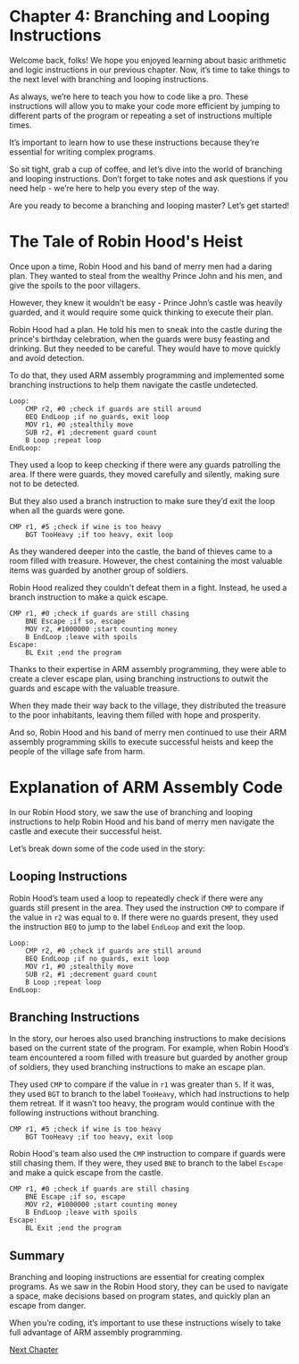 # Chapter 4: Branching and Looping Instructions

Welcome back, folks! We hope you enjoyed learning about basic arithmetic and logic instructions in our previous chapter. Now, it’s time to take things to the next level with branching and looping instructions.

As always, we’re here to teach you how to code like a pro. These instructions will allow you to make your code more efficient by jumping to different parts of the program or repeating a set of instructions multiple times. 

It’s important to learn how to use these instructions because they’re essential for writing complex programs. 

So sit tight, grab a cup of coffee, and let’s dive into the world of branching and looping instructions. Don’t forget to take notes and ask questions if you need help - we’re here to help you every step of the way.

Are you ready to become a branching and looping master? Let’s get started!
# The Tale of Robin Hood's Heist

Once upon a time, Robin Hood and his band of merry men had a daring plan. They wanted to steal from the wealthy Prince John and his men, and give the spoils to the poor villagers.

However, they knew it wouldn’t be easy - Prince John’s castle was heavily guarded, and it would require some quick thinking to execute their plan.

Robin Hood had a plan. He told his men to sneak into the castle during the prince's birthday celebration, when the guards were busy feasting and drinking. But they needed to be careful. They would have to move quickly and avoid detection. 

To do that, they used ARM assembly programming and implemented some branching instructions to help them navigate the castle undetected.

```
Loop:
    CMP r2, #0 ;check if guards are still around
    BEQ EndLoop ;if no guards, exit loop
    MOV r1, #0 ;stealthily move
    SUB r2, #1 ;decrement guard count
    B Loop ;repeat loop
EndLoop:
```

They used a loop to keep checking if there were any guards patrolling the area. If there were guards, they moved carefully and silently, making sure not to be detected.

But they also used a branch instruction to make sure they’d exit the loop when all the guards were gone.

```
CMP r1, #5 ;check if wine is too heavy
    BGT TooHeavy ;if too heavy, exit loop
```

As they wandered deeper into the castle, the band of thieves came to a room filled with treasure. However, the chest containing the most valuable items was guarded by another group of soldiers.

Robin Hood realized they couldn't defeat them in a fight. Instead, he used a branch instruction to make a quick escape. 

```
CMP r1, #0 ;check if guards are still chasing
    BNE Escape ;if so, escape
    MOV r2, #1000000 ;start counting money
    B EndLoop ;leave with spoils
Escape:
    BL Exit ;end the program
```

Thanks to their expertise in ARM assembly programming, they were able to create a clever escape plan, using branching instructions to outwit the guards and escape with the valuable treasure.

When they made their way back to the village, they distributed the treasure to the poor inhabitants, leaving them filled with hope and prosperity. 

And so, Robin Hood and his band of merry men continued to use their ARM assembly programming skills to execute successful heists and keep the people of the village safe from harm.
# Explanation of ARM Assembly Code

In our Robin Hood story, we saw the use of branching and looping instructions to help Robin Hood and his band of merry men navigate the castle and execute their successful heist.

Let’s break down some of the code used in the story:

## Looping Instructions

Robin Hood’s team used a loop to repeatedly check if there were any guards still present in the area. They used the instruction `CMP` to compare if the value in `r2` was equal to `0`. If there were no guards present, they used the instruction `BEQ` to jump to the label `EndLoop` and exit the loop.

```
Loop:
    CMP r2, #0 ;check if guards are still around
    BEQ EndLoop ;if no guards, exit loop
    MOV r1, #0 ;stealthily move
    SUB r2, #1 ;decrement guard count
    B Loop ;repeat loop
EndLoop:
```

## Branching Instructions

In the story, our heroes also used branching instructions to make decisions based on the current state of the program. For example, when Robin Hood’s team encountered a room filled with treasure but guarded by another group of soldiers, they used branching instructions to make an escape plan.

They used `CMP` to compare if the value in `r1` was greater than `5`. If it was, they used `BGT` to branch to the label `TooHeavy`, which had instructions to help them retreat. If it wasn’t too heavy, the program would continue with the following instructions without branching.

```
CMP r1, #5 ;check if wine is too heavy
    BGT TooHeavy ;if too heavy, exit loop
```

Robin Hood's team also used the `CMP` instruction to compare if guards were still chasing them. If they were, they used `BNE` to branch to the label `Escape` and make a quick escape from the castle.

```
CMP r1, #0 ;check if guards are still chasing
    BNE Escape ;if so, escape
    MOV r2, #1000000 ;start counting money
    B EndLoop ;leave with spoils
Escape:
    BL Exit ;end the program
```

## Summary

Branching and looping instructions are essential for creating complex programs. As we saw in the Robin Hood story, they can be used to navigate a space, make decisions based on program states, and quickly plan an escape from danger.

When you’re coding, it’s important to use these instructions wisely to take full advantage of ARM assembly programming.


[Next Chapter](05_Chapter05.md)